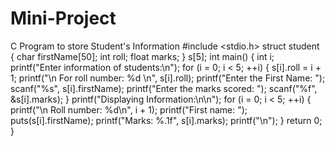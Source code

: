 # Mini-Project
C Program to store Student's Information
#include <stdio.h>
struct student 
{
    char firstName[50];
    int roll;
    float marks;
} s[5];
int main() 
{
    int i;
    printf("Enter information of students:\n");
    for (i = 0; i < 5; ++i) {
        s[i].roll = i + 1;
        printf("\n For roll number: %d \n", s[i].roll);
        printf("Enter the First Name: ");
        scanf("%s", s[i].firstName);
        printf("Enter the marks scored: ");
        scanf("%f", &s[i].marks);
    }
    printf("Displaying Information:\n\n");
    for (i = 0; i < 5; ++i) 
    {
        printf("\n Roll number: %d\n", i + 1);
        printf("First name: ");
        puts(s[i].firstName);
        printf("Marks: %.1f", s[i].marks);
        printf("\n");
    }
    return 0;
}
